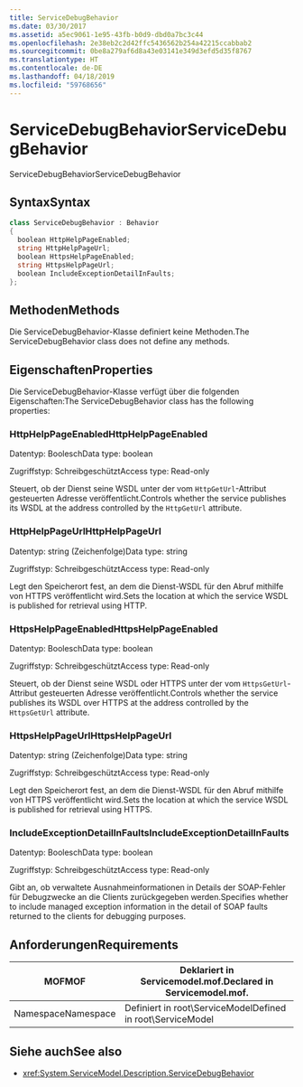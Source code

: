 ```yaml
---
title: ServiceDebugBehavior
ms.date: 03/30/2017
ms.assetid: a5ec9061-1e95-43fb-b0d9-dbd0a7bc3c44
ms.openlocfilehash: 2e38eb2c2d42ffc5436562b254a42215ccabbab2
ms.sourcegitcommit: 0be8a279af6d8a43e03141e349d3efd5d35f8767
ms.translationtype: HT
ms.contentlocale: de-DE
ms.lasthandoff: 04/18/2019
ms.locfileid: "59768656"
---
```

# <a name="servicedebugbehavior"></a><span data-ttu-id="7fe0e-102">ServiceDebugBehavior</span><span class="sxs-lookup"><span data-stu-id="7fe0e-102">ServiceDebugBehavior</span></span>
<span data-ttu-id="7fe0e-103">ServiceDebugBehavior</span><span class="sxs-lookup"><span data-stu-id="7fe0e-103">ServiceDebugBehavior</span></span>  
  
## <a name="syntax"></a><span data-ttu-id="7fe0e-104">Syntax</span><span class="sxs-lookup"><span data-stu-id="7fe0e-104">Syntax</span></span>  
  
```csharp
class ServiceDebugBehavior : Behavior  
{  
  boolean HttpHelpPageEnabled;  
  string HttpHelpPageUrl;  
  boolean HttpsHelpPageEnabled;  
  string HttpsHelpPageUrl;  
  boolean IncludeExceptionDetailInFaults;  
};  
```  
  
## <a name="methods"></a><span data-ttu-id="7fe0e-105">Methoden</span><span class="sxs-lookup"><span data-stu-id="7fe0e-105">Methods</span></span>  
 <span data-ttu-id="7fe0e-106">Die ServiceDebugBehavior-Klasse definiert keine Methoden.</span><span class="sxs-lookup"><span data-stu-id="7fe0e-106">The ServiceDebugBehavior class does not define any methods.</span></span>  
  
## <a name="properties"></a><span data-ttu-id="7fe0e-107">Eigenschaften</span><span class="sxs-lookup"><span data-stu-id="7fe0e-107">Properties</span></span>  
 <span data-ttu-id="7fe0e-108">Die ServiceDebugBehavior-Klasse verfügt über die folgenden Eigenschaften:</span><span class="sxs-lookup"><span data-stu-id="7fe0e-108">The ServiceDebugBehavior class has the following properties:</span></span>  
  
### <a name="httphelppageenabled"></a><span data-ttu-id="7fe0e-109">HttpHelpPageEnabled</span><span class="sxs-lookup"><span data-stu-id="7fe0e-109">HttpHelpPageEnabled</span></span>  
 <span data-ttu-id="7fe0e-110">Datentyp: Boolesch</span><span class="sxs-lookup"><span data-stu-id="7fe0e-110">Data type: boolean</span></span>  
  
 <span data-ttu-id="7fe0e-111">Zugriffstyp: Schreibgeschützt</span><span class="sxs-lookup"><span data-stu-id="7fe0e-111">Access type: Read-only</span></span>  
  
 <span data-ttu-id="7fe0e-112">Steuert, ob der Dienst seine WSDL unter der vom `HttpGetUrl`-Attribut gesteuerten Adresse veröffentlicht.</span><span class="sxs-lookup"><span data-stu-id="7fe0e-112">Controls whether the service publishes its WSDL at the address controlled by the `HttpGetUrl` attribute.</span></span>  
  
### <a name="httphelppageurl"></a><span data-ttu-id="7fe0e-113">HttpHelpPageUrl</span><span class="sxs-lookup"><span data-stu-id="7fe0e-113">HttpHelpPageUrl</span></span>  
 <span data-ttu-id="7fe0e-114">Datentyp: string (Zeichenfolge)</span><span class="sxs-lookup"><span data-stu-id="7fe0e-114">Data type: string</span></span>  
  
 <span data-ttu-id="7fe0e-115">Zugriffstyp: Schreibgeschützt</span><span class="sxs-lookup"><span data-stu-id="7fe0e-115">Access type: Read-only</span></span>  
  
 <span data-ttu-id="7fe0e-116">Legt den Speicherort fest, an dem die Dienst-WSDL für den Abruf mithilfe von HTTPS veröffentlicht wird.</span><span class="sxs-lookup"><span data-stu-id="7fe0e-116">Sets the location at which the service WSDL is published for retrieval using HTTP.</span></span>  
  
### <a name="httpshelppageenabled"></a><span data-ttu-id="7fe0e-117">HttpsHelpPageEnabled</span><span class="sxs-lookup"><span data-stu-id="7fe0e-117">HttpsHelpPageEnabled</span></span>  
 <span data-ttu-id="7fe0e-118">Datentyp: Boolesch</span><span class="sxs-lookup"><span data-stu-id="7fe0e-118">Data type: boolean</span></span>  
  
 <span data-ttu-id="7fe0e-119">Zugriffstyp: Schreibgeschützt</span><span class="sxs-lookup"><span data-stu-id="7fe0e-119">Access type: Read-only</span></span>  
  
 <span data-ttu-id="7fe0e-120">Steuert, ob der Dienst seine WSDL oder HTTPS unter der vom `HttpsGetUrl`-Attribut gesteuerten Adresse veröffentlicht.</span><span class="sxs-lookup"><span data-stu-id="7fe0e-120">Controls whether the service publishes its WSDL over HTTPS at the address controlled by the `HttpsGetUrl` attribute.</span></span>  
  
### <a name="httpshelppageurl"></a><span data-ttu-id="7fe0e-121">HttpsHelpPageUrl</span><span class="sxs-lookup"><span data-stu-id="7fe0e-121">HttpsHelpPageUrl</span></span>  
 <span data-ttu-id="7fe0e-122">Datentyp: string (Zeichenfolge)</span><span class="sxs-lookup"><span data-stu-id="7fe0e-122">Data type: string</span></span>  
  
 <span data-ttu-id="7fe0e-123">Zugriffstyp: Schreibgeschützt</span><span class="sxs-lookup"><span data-stu-id="7fe0e-123">Access type: Read-only</span></span>  
  
 <span data-ttu-id="7fe0e-124">Legt den Speicherort fest, an dem die Dienst-WSDL für den Abruf mithilfe von HTTPS veröffentlicht wird.</span><span class="sxs-lookup"><span data-stu-id="7fe0e-124">Sets the location at which the service WSDL is published for retrieval using HTTPS.</span></span>  
  
### <a name="includeexceptiondetailinfaults"></a><span data-ttu-id="7fe0e-125">IncludeExceptionDetailInFaults</span><span class="sxs-lookup"><span data-stu-id="7fe0e-125">IncludeExceptionDetailInFaults</span></span>  
 <span data-ttu-id="7fe0e-126">Datentyp: Boolesch</span><span class="sxs-lookup"><span data-stu-id="7fe0e-126">Data type: boolean</span></span>  
  
 <span data-ttu-id="7fe0e-127">Zugriffstyp: Schreibgeschützt</span><span class="sxs-lookup"><span data-stu-id="7fe0e-127">Access type: Read-only</span></span>  
  
 <span data-ttu-id="7fe0e-128">Gibt an, ob verwaltete Ausnahmeinformationen in Details der SOAP-Fehler für Debugzwecke an die Clients zurückgegeben werden.</span><span class="sxs-lookup"><span data-stu-id="7fe0e-128">Specifies whether to include managed exception information in the detail of SOAP faults returned to the clients for debugging purposes.</span></span>  
  
## <a name="requirements"></a><span data-ttu-id="7fe0e-129">Anforderungen</span><span class="sxs-lookup"><span data-stu-id="7fe0e-129">Requirements</span></span>  
  
|<span data-ttu-id="7fe0e-130">MOF</span><span class="sxs-lookup"><span data-stu-id="7fe0e-130">MOF</span></span>|<span data-ttu-id="7fe0e-131">Deklariert in Servicemodel.mof.</span><span class="sxs-lookup"><span data-stu-id="7fe0e-131">Declared in Servicemodel.mof.</span></span>|  
|---------|-----------------------------------|  
|<span data-ttu-id="7fe0e-132">Namespace</span><span class="sxs-lookup"><span data-stu-id="7fe0e-132">Namespace</span></span>|<span data-ttu-id="7fe0e-133">Definiert in root\ServiceModel</span><span class="sxs-lookup"><span data-stu-id="7fe0e-133">Defined in root\ServiceModel</span></span>|  
  
## <a name="see-also"></a><span data-ttu-id="7fe0e-134">Siehe auch</span><span class="sxs-lookup"><span data-stu-id="7fe0e-134">See also</span></span>

- <xref:System.ServiceModel.Description.ServiceDebugBehavior>
